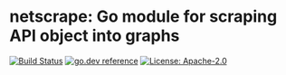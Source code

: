 # netscrape: Go module for scraping API object into graphs

[![Build Status](https://github.com/milosgajdos/netscrape/workflows/CI/badge.svg)](https://github.com/milosgajdos/netscrape/actions?query=workflow%3ACI)
[![go.dev reference](https://img.shields.io/badge/go.dev-reference-007d9c?logo=go&logoColor=white&style=flat-square)](https://pkg.go.dev/github.com/milosgajdos/netscrape)
[![License: Apache-2.0](https://img.shields.io/badge/License-Apache--2.0-green.svg)](https://opensource.org/licenses/Apache-2.0)
